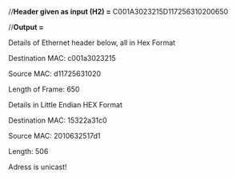 //**Header given as input (H2) =** C001A3023215D117256310200650

//**Output =**



Details of Ethernet header below, all in Hex Format

Destination MAC: c001a3023215

Source MAC: d11725631020

Length of Frame: 650



Details in Little Endian HEX Format

Destination MAC: 15322a31c0

Source MAC: 2010632517d1

Length: 506


Adress is unicast!
